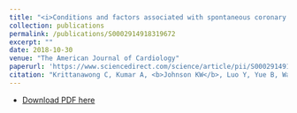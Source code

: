 ```yaml
---
title: "<i>Conditions and factors associated with spontaneous coronary artery dissection (from a national population-based cohort study)</i>"
collection: publications
permalink: /publications/S0002914918319672
excerpt: ""
date: 2018-10-30
venue: "The American Journal of Cardiology" 
paperurl: 'https://www.sciencedirect.com/science/article/pii/S0002914918319672'
citation: "Krittanawong C, Kumar A, <b>Johnson KW</b>, Luo Y, Yue B, Wang Z, Bhatt DL. Conditions and factors associated with spontaneous coronary artery dissection (from a national population-based cohort study). Am J Cardiology. 2018 Oct 30; Just accepted (in press). doi: 10.1016/j.amjcard.2018.10.012"
---
```


<!--- [PubMed Link](https://www.ncbi.nlm.nih.gov/pubmed/30255805) i--->
* [Download PDF here](https://kippjohnson.com/files/S0002914918319672.pdf)

<script type='text/javascript' src='https://d1bxh8uas1mnw7.cloudfront.net/assets/embed.js'></script>
<div class='altmetric-embed' data-badge-type="medium-donut" data-doi="10.1016/j.amjcard.2018.10.012" data-hide-no-mentions="true" data-hide-less-than="1" class="altmetric-embed"></div>
